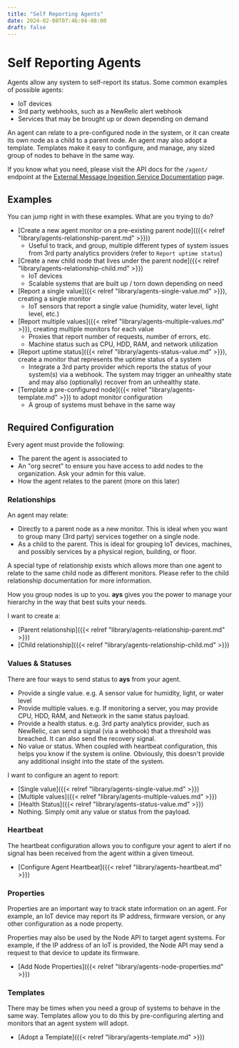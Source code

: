 ```yaml
---
title: "Self Reporting Agents"
date: 2024-02-08T07:46:04-08:00
draft: false
---
```


# Self Reporting Agents

Agents allow any system to self-report its status. Some common examples of possible agents:

- IoT devices
- 3rd party webhooks, such as a NewRelic alert webhook
- Services that may be brought up or down depending on demand

An agent can relate to a pre-configured node in the system, or it can create its own node as a child to a parent node. An agent may also adopt a template. Templates make it easy to configure, and manage, any sized group of nodes to behave in the same way.

If you know what you need, please visit the API docs for the `/agent/` endpoint at the [External Message Ingestion Service Documentation](https://api.bithead.io:9443/docs/) page.

## Examples

You can jump right in with these examples. What are you trying to do?

- [Create a new agent monitor on a pre-existing parent node](({{< relref "library/agents-relationship-parent.md" >}}))
  - Useful to track, and group, multiple different types of system issues from 3rd party analytics providers (refer to `Report uptime status`)
- [Create a new child node that lives under the parent node]({{< relref "library/agents-relationship-child.md" >}})
  - IoT devices
  - Scalable systems that are built up / torn down depending on need
- [Report a single value]({{< relref "library/agents-single-value.md" >}}), creating a single monitor
  - IoT sensors that report a single value (humidity, water level, light level, etc.)
- [Report multiple values]({{< relref "library/agents-multiple-values.md" >}}), creating multiple monitors for each value
  - Proxies that report number of requests, number of errors, etc.
  - Machine status such as CPU, HDD, RAM, and network utilization
- [Report uptime status]({{< relref "library/agents-status-value.md" >}}), create a monitor that represents the uptime status of a system
  - Integrate a 3rd party provider which reports the status of your system(s) via a webhook. The system may trigger an unhealthy state and may also (optionally) recover from an unhealthy state.
- [Template a pre-configured node]({{< relref "library/agents-template.md" >}}) to adopt monitor configuration
  - A group of systems must behave in the same way

## Required Configuration

Every agent must provide the following:

- The parent the agent is associated to
- An "org secret" to ensure you have access to add nodes to the organization. Ask your admin for this value.
- How the agent relates to the parent (more on this later)

### Relationships

An agent may relate:

- Directly to a parent node as a new monitor. This is ideal when you want to group many (3rd party) services together on a single node.
- As a child to the parent. This is ideal for grouping IoT devices, machines, and possibly services by a physical region, building, or floor.

A special type of relationship exists which allows more than one agent to relate to the same child node as different monitors. Please refer to the child relationship documentation for more information.

How you group nodes is up to you. **ays** gives you the power to manage your hierarchy in the way that best suits your needs.

I want to create a:

- [Parent relationship]({{< relref "library/agents-relationship-parent.md" >}})
- [Child relationship]({{< relref "library/agents-relationship-child.md" >}})

### Values & Statuses

There are four ways to send status to **ays** from your agent.

- Provide a single value. e.g. A sensor value for humidity, light, or water level
- Provide multiple values. e.g. If monitoring a server, you may provide CPU, HDD, RAM, and Network in the same status payload.
- Provide a health status. e.g. 3rd party analytics provider, such as NewRelic, can send a signal (via a webhook) that a threshold was breached. It can also send the recovery signal.
- No value or status. When coupled with heartbeat configuration, this helps you know if the system is online. Obviously, this doesn't provide any additional insight into the state of the system.

I want to configure an agent to report:

- [Single value]({{< relref "library/agents-single-value.md" >}})
- [Multiple values]({{< relref "library/agents-multiple-values.md" >}})
- [Health Status]({{< relref "library/agents-status-value.md" >}})
- Nothing. Simply omit any value or status from the payload.

### Heartbeat

The heartbeat configuration allows you to configure your agent to alert if no signal has been received from the agent within a given timeout.

- [Configure Agent Heartbeat]({{< relref "library/agents-heartbeat.md" >}})

### Properties

Properties are an important way to track state information on an agent. For example, an IoT device may report its IP address, firmware version, or any other configuration as a node property.

Properties may also be used by the Node API to target agent systems. For example, if the IP address of an IoT is provided, the Node API may send a request to that device to update its firmware.

- [Add Node Properties]({{< relref "library/agents-node-properties.md" >}})

### Templates

There may be times when you need a group of systems to behave in the same way. Templates allow you to do this by pre-configuring alerting and monitors that an agent system will adopt.

- [Adopt a Template]({{< relref "library/agents-template.md" >}})
